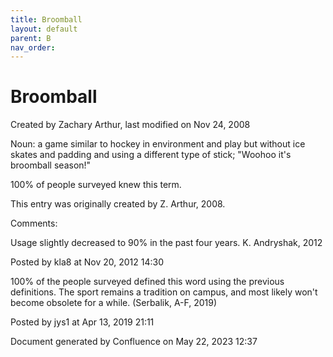 ```yaml
---
title: Broomball
layout: default
parent: B
nav_order:
---
```


# Broomball

Created by  Zachary Arthur, last modified on Nov 24, 2008

Noun: a game similar to hockey in environment and play but without ice skates and padding and using a different type of stick; &quot;Woohoo it's broomball season!&quot; 

100% of people surveyed knew this term.

This entry was originally created by Z. Arthur, 2008.

Comments:

Usage slightly decreased to 90% in the past four years. K. Andryshak, 2012

Posted by kla8 at Nov 20, 2012 14:30

100% of the people surveyed defined this word using the previous definitions. The sport remains a tradition on campus, and most likely won't become obsolete for a while. (Serbalik, A-F, 2019)

Posted by jys1 at Apr 13, 2019 21:11

Document generated by Confluence on May 22, 2023 12:37


